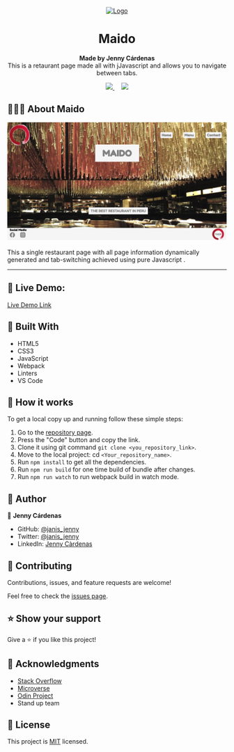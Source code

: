 
<p align="center">
  <a href="https://github.com/jcy2704/oop-ruby">
    <img src="https://res.cloudinary.com/growsurf-prod/image/upload/v1582211139/production/gnysw2objzekbagrqiax.png" alt="Logo" width="350" height="70">
  </a>
</p>

<h1 align="center">Maido</h1>

<p align="center">
  <strong>Made by Jenny Cárdenas</strong>
  <br>
   This is a retaurant page made all with jJavascript and allows you to navigate between tabs.

</p>

<p align="center">
  <a href="https://github.com/janis-jenny/Restaurant-Page/issues">
    <img src="https://img.shields.io/badge/REPORT%20A%20BUG-purple?style=for-the-badge">
  </a>
   ‎ ‎ ‎ ‎
  <a href="https://github.com/janis-jenny/Restaurant-Page/issues">
    <img src="https://img.shields.io/badge/Request%20a%20feature-purple?style=for-the-badge">
  </a>
</p>



## 👩🏼‍💻 About Maido

![screenshot](./src/images/screenshoot.png)

This a single restaurant page with all page information dynamically generated and tab-switching achieved using pure Javascript .

<hr>


## 🔴 Live Demo:

[Live Demo Link](https://janis-jenny.github.io/Restaurant-Page/)



## 🔧 Built With

- HTML5
- CSS3
- JavaScript
- Webpack
- Linters
- VS Code


## 🤖 How it works

To get a local copy up and running follow these simple steps:

1. Go to the [repository page](https://github.com/janis-jenny/Restaurant-Page/).
2. Press the "Code" button and copy the link.
3. Clone it using git command `git clone <you_repository_link>`.
4. Move to the local project: cd `<Your_repository_name>`.
5. Run `npm install` to get all the dependencies.
6. Run `npm run build` for one time build of bundle after changes.
7. Run `npm run watch` to run webpack build in watch mode.


## 👥 Author

👤 **Jenny Cárdenas**

- GitHub: [@janis_jenny](https://github.com/janis-jenny)
- Twitter: [@janis_jenny](https://twitter.com/janis_jenny)
- LinkedIn: [Jenny Càrdenas](https://www.linkedin.com/in/paolajenny)



## 🤝 Contributing

Contributions, issues, and feature requests are welcome!

Feel free to check the [issues page](https://github.com/janis-jenny/Restaurant-Page/issues).



## ⭐ Show your support

Give a ⭐️ if you like this project!



## 📌 Acknowledgments

- [Stack Overflow](https://es.stackoverflow.com/)
- [Microverse](https://www.microverse.org/)
- [Odin Project](https://www.theodinproject.com/)
- Stand up team


## 📝 License

This project is [MIT](https://opensource.org/licenses/MIT) licensed.
